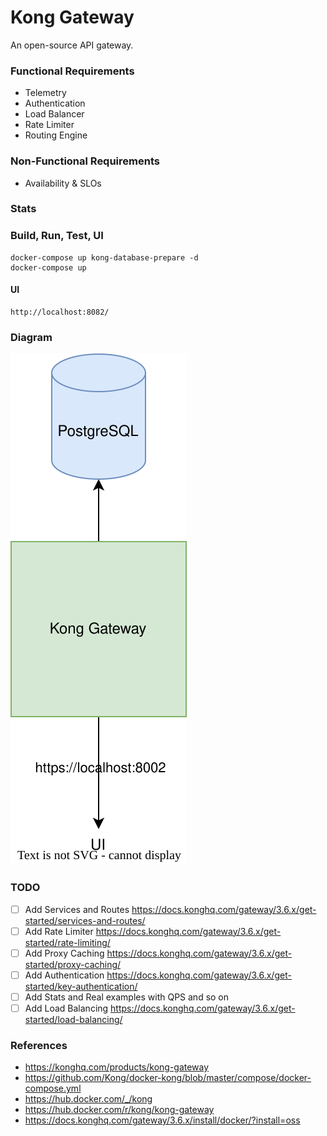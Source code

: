 # Kong Gateway

An open-source API gateway.

### Functional Requirements
- Telemetry
- Authentication
- Load Balancer
- Rate Limiter
- Routing Engine

### Non-Functional Requirements
- Availability & SLOs

### Stats

### Build, Run, Test, UI
```
docker-compose up kong-database-prepare -d
docker-compose up
```

#### UI
```
http://localhost:8082/
```

### Diagram
![System Design](system-design.svg)

### TODO
- [ ] Add Services and Routes https://docs.konghq.com/gateway/3.6.x/get-started/services-and-routes/
- [ ] Add Rate Limiter https://docs.konghq.com/gateway/3.6.x/get-started/rate-limiting/
- [ ] Add Proxy Caching https://docs.konghq.com/gateway/3.6.x/get-started/proxy-caching/
- [ ] Add Authentication https://docs.konghq.com/gateway/3.6.x/get-started/key-authentication/
- [ ] Add Stats and Real examples with QPS and so on
- [ ] Add Load Balancing https://docs.konghq.com/gateway/3.6.x/get-started/load-balancing/

### References
- https://konghq.com/products/kong-gateway
- https://github.com/Kong/docker-kong/blob/master/compose/docker-compose.yml
- https://hub.docker.com/_/kong
- https://hub.docker.com/r/kong/kong-gateway
- https://docs.konghq.com/gateway/3.6.x/install/docker/?install=oss